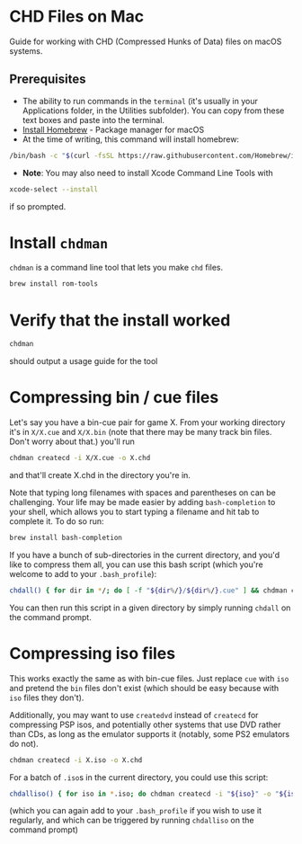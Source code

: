 # CHD Files on Mac

Guide for working with CHD (Compressed Hunks of Data) files on macOS systems.

## Prerequisites

- The ability to run commands in the `terminal` (it's usually in your Applications folder, in the Utilities subfolder).  You can copy from these text boxes and paste into the terminal.
- [Install Homebrew](https://brew.sh/) - Package manager for macOS
- At the time of writing, this command will install homebrew:
```bash
/bin/bash -c "$(curl -fsSL https://raw.githubusercontent.com/Homebrew/install/HEAD/install.sh)"
````

- **Note**: You may also need to install Xcode Command Line Tools with 
```bash
xcode-select --install
``` 
if so prompted.

# Install `chdman`
`chdman` is a command line tool that lets you make `chd` files.  
```bash
brew install rom-tools
```

# Verify that the install worked
```bash
chdman
```
should output a usage guide for the tool

# Compressing bin / cue files
Let's say you have a bin-cue pair for game X.  From your working directory it's in `X/X.cue` and `X/X.bin` 
(note that there may be many track bin files.  Don't worry about that.)
you'll run 
```bash
chdman createcd -i X/X.cue -o X.chd
```
and that'll create X.chd in the directory you're in.

Note that typing long filenames with spaces and parentheses on can be challenging.  Your life may be made easier by adding `bash-completion` to your shell, which allows you to start typing a filename and hit tab to complete it.  To do so run:
```bash
brew install bash-completion
```

If you have a bunch of sub-directories in the current directory, and you'd like to compress them all, you can use this bash script (which you're welcome to add to your `.bash_profile`):
```bash
chdall() { for dir in */; do [ -f "${dir%/}/${dir%/}.cue" ] && chdman createcd -i "${dir%/}/${dir%/}.cue" -o "${dir%/}.chd"; done; }
```

You can then run this script in a given directory by simply running `chdall` on the command prompt.


# Compressing iso files
This works exactly the same as with bin-cue files.  Just replace `cue` with `iso` and pretend the `bin` files don't exist (which should be easy because with `iso` files they don't).

Additionally, you may want to use `createdvd` instead of `createcd` for compressing PSP isos, and potentially other systems that use DVD rather than CDs, as long as the emulator supports it (notably, some PS2 emulators do not).

```bash
chdman createcd -i X.iso -o X.chd
```

For a batch of `.iso`s in the current directory, you could use this script:
```bash
chdalliso() { for iso in *.iso; do chdman createcd -i "${iso}" -o "${iso%.iso}.chd"; done; }
```
(which you can again add to your `.bash_profile` if you wish to use it regularly, and which can be triggered by running `chdalliso` on the command prompt)

